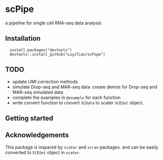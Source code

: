 # scPipe
a pipeline for single cell RNA-seq data analysis

## Installation
```
  install.packages("devtools")
  devtools::install_github("LuyiTian/scPipe")
```

## TODO

* update UMI correction methods
* simulate Drop-seq and MAR-seq data. create demos for Drop-seq and MAR-seq simulated data
* complete the examples in `@example` for each function
* write convert function to convert `SCData` to scater `SCESet` object.

## Getting started

## Acknowledgements
This package is inspared by `scater` and `scran` packages. and can be easily converted to `SCESet` object in `scater`.
